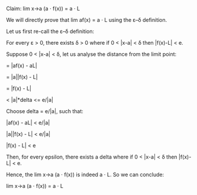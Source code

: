 Claim: lim x->a (a ⋅ f(x)) = a ⋅ L



We will directly prove that lim af(x) = a ⋅ L using the ε–δ definition.



Let us first re-call the ε–δ definition:

For every ε > 0, there exists δ > 0 where if 0 < |x-a| < δ then |f(x)-L| < e.



Suppose 0 < |x-a| < δ, let us analyse the distance from the limit point:

= |af(x) - aL|

= |a||f(x) - L|

= |f(x) - L| 

< |a|\*delta <= e/|a|



Choose delta = e/|a|, such that:

|af(x) - aL| < e/|a|

|a||f(x) - L| < e/|a|

|f(x) - L| < e



Then, for every epsilon, there exists a delta where if 0 < |x-a| < δ then |f(x)-L| < e.

Hence, the lim x->a (a ⋅ f(x)) is indeed a ⋅ L. So we can conclude:



lim x->a (a ⋅ f(x)) = a ⋅ L





